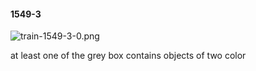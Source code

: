 #### 1549-3
![train-1549-3-0.png](https://github.com/lil-lab/nlvr/raw/master/nlvr/train/images/43/train-1549-3-0.png "train-1549-3-0.png")

at least one of the grey box contains objects of two color